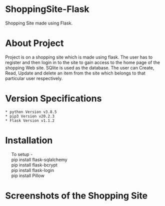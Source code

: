 # ShoppingSite-Flask
Shopping Site made using Flask. 

# About Project
Project is on a shopping site which is made using flask. The user has to register and then login in to the site to gain access to the home page of the shopping Web site. SQlite is used as the database. The user can Create, Read, Update and delete an item from the site which belongs to that particular user respectively.  
    
# Version Specifications
    * python Version v3.8.5
    * pip3 Version v20.2.3
    * Flask Version v1.1.2
    
# Installation
&nbsp;&nbsp;&nbsp;&nbsp;&nbsp;To setup - 
<br />
&nbsp;&nbsp;&nbsp;&nbsp; pip install flask-sqlalchemy <br/>
&nbsp;&nbsp;&nbsp;&nbsp; pip install flask-bcrypt <br/>
&nbsp;&nbsp;&nbsp;&nbsp; pip install flask-login <br/>
&nbsp;&nbsp;&nbsp;&nbsp; pip install Pillow <br/>
# Screenshots of the Shopping Site
   
    